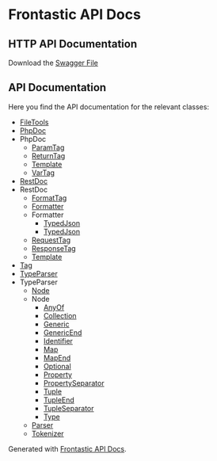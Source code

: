 # Frontastic API Docs

## HTTP API Documentation

Download the [Swagger File](swagger.yml)


##  API Documentation

Here you find the API documentation for the relevant classes:

* [FileTools](php/FileTools.md)
* [PhpDoc](php/PhpDoc.md)
* PhpDoc
  * [ParamTag](php/PhpDoc/ParamTag.md)
  * [ReturnTag](php/PhpDoc/ReturnTag.md)
  * [Template](php/PhpDoc/Template.md)
  * [VarTag](php/PhpDoc/VarTag.md)
* [RestDoc](php/RestDoc.md)
* RestDoc
  * [FormatTag](php/RestDoc/FormatTag.md)
  * [Formatter](php/RestDoc/Formatter.md)
  * Formatter
    * [TypedJson](php/RestDoc/Formatter/TypedJson.md)
    * [TypedJson](php/RestDoc/Formatter/TypesJson.md)
  * [RequestTag](php/RestDoc/RequestTag.md)
  * [ResponseTag](php/RestDoc/ResponseTag.md)
  * [Template](php/RestDoc/Template.md)
* [Tag](php/Tag.md)
* [TypeParser](php/TypeParser.md)
* TypeParser
  * [Node](php/TypeParser/Node.md)
  * Node
    * [AnyOf](php/TypeParser/Node/AnyOf.md)
    * [Collection](php/TypeParser/Node/Collection.md)
    * [Generic](php/TypeParser/Node/Generic.md)
    * [GenericEnd](php/TypeParser/Node/GenericEnd.md)
    * [Identifier](php/TypeParser/Node/Identifier.md)
    * [Map](php/TypeParser/Node/Map.md)
    * [MapEnd](php/TypeParser/Node/MapEnd.md)
    * [Optional](php/TypeParser/Node/Optional.md)
    * [Property](php/TypeParser/Node/Property.md)
    * [PropertySeparator](php/TypeParser/Node/PropertySeparator.md)
    * [Tuple](php/TypeParser/Node/Tuple.md)
    * [TupleEnd](php/TypeParser/Node/TupleEnd.md)
    * [TupleSeparator](php/TypeParser/Node/TupleSeparator.md)
    * [Type](php/TypeParser/Node/Type.md)
  * [Parser](php/TypeParser/Parser.md)
  * [Tokenizer](php/TypeParser/Tokenizer.md)


Generated with [Frontastic API Docs](https://github.com/FrontasticGmbH/apidocs).